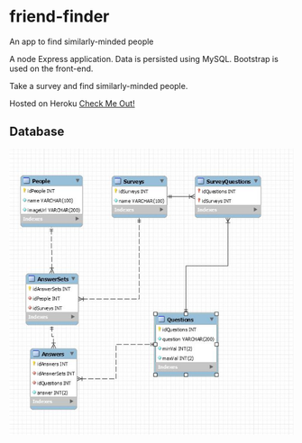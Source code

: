 # friend-finder
An app to find similarly-minded people

A node Express application. Data is persisted using MySQL. Bootstrap is used on the front-end.

Take a survey and find similarly-minded people.

Hosted on Heroku [Check Me Out!](https://pure-temple-61292.herokuapp.com/)

## Database
![ER Diagram](/app/data/diagram.jpg)
 